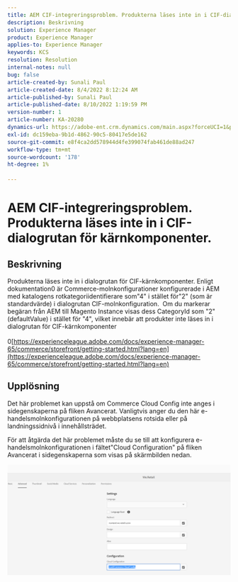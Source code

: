 ```yaml
---
title: AEM CIF-integreringsproblem. Produkterna läses inte in i CIF-dialogrutan för kärnkomponenter.
description: Beskrivning
solution: Experience Manager
product: Experience Manager
applies-to: Experience Manager
keywords: KCS
resolution: Resolution
internal-notes: null
bug: false
article-created-by: Sunali Paul
article-created-date: 8/4/2022 8:12:24 AM
article-published-by: Sunali Paul
article-published-date: 8/10/2022 1:19:59 PM
version-number: 1
article-number: KA-20280
dynamics-url: https://adobe-ent.crm.dynamics.com/main.aspx?forceUCI=1&pagetype=entityrecord&etn=knowledgearticle&id=b6bf0d28-cd13-ed11-b83d-002248086a27
exl-id: dc159eba-9b1d-4862-90c5-80417e5de162
source-git-commit: e8f4ca2dd578944d4fe399074fab461de88ad247
workflow-type: tm+mt
source-wordcount: '178'
ht-degree: 1%

---
```


# AEM CIF-integreringsproblem. Produkterna läses inte in i CIF-dialogrutan för kärnkomponenter.

## Beskrivning

Produkterna läses inte in i dialogrutan för CIF-kärnkomponenter. Enligt dokumentation0 är Commerce-molnkonfigurationer konfigurerade i AEM med katalogens rotkategoriidentifierare som&quot;4&quot; i stället för&quot;2&quot; (som är standardvärde) i dialogrutan CIF-molnkonfiguration.  Om du markerar begäran från AEM till Magento Instance visas dess CategoryId som &quot;2&quot; (defaultValue) i stället för &quot;4&quot;, vilket innebär att produkter inte läses in i dialogrutan för CIF-kärnkomponenter<br><br>0[https://experienceleague.adobe.com/docs/experience-manager-65/commerce/storefront/getting-started.html?lang=en](https://experienceleague.adobe.com/docs/experience-manager-65/commerce/storefront/getting-started.html?lang=en)

## Upplösning


Det här problemet kan uppstå om Commerce Cloud Config inte anges i sidegenskaperna på fliken Avancerat. Vanligtvis anger du den här e-handelsmolnkonfigurationen på webbplatsens rotsida eller på landningssidnivå i innehållsträdet.

För att åtgärda det här problemet måste du se till att konfigurera e-handelsmolnkonfigurationen i fältet&quot;Cloud Configuration&quot; på fliken Avancerat i sidegenskaperna som visas på skärmbilden nedan.

![](assets/35698328-9514-ed11-b83d-002248086a9c.png)
